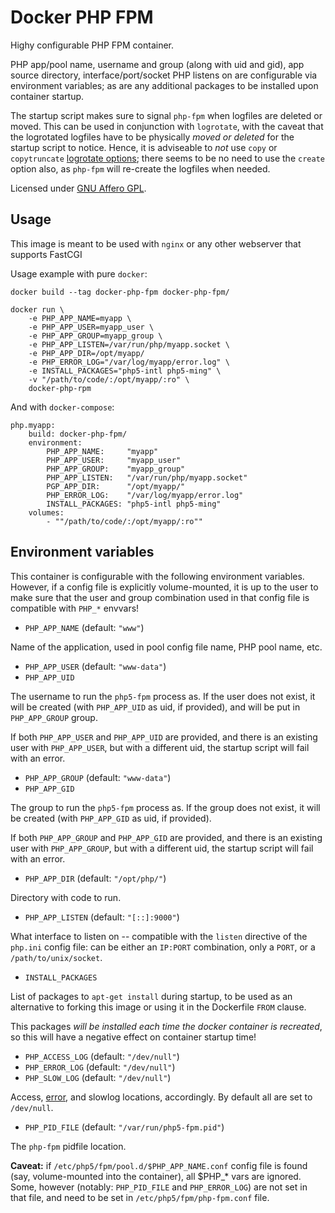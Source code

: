 # Docker PHP FPM

Highy configurable PHP FPM container.

PHP app/pool name, username and group (along with uid and gid), app source directory, interface/port/socket PHP listens on are configurable via environment variables; as are any additional packages to be installed upon container startup.

The startup script makes sure to signal `php-fpm` when logfiles are deleted or moved. This can be used in conjunction with `logrotate`, with the caveat that the logrotated logfiles have to be physically *moved or deleted* for the startup script to notice. Hence, it is adviseable to *not* use `copy` or `copytruncate` [logrotate options](http://linux.die.net/man/8/logrotate); there seems to be no need to use the `create` option also, as `php-fpm` will re-create the logfiles when needed.

Licensed under [GNU Affero GPL](https://gnu.org/licenses/agpl.html).

## Usage

This image is meant to be used with `nginx` or any other webserver that supports FastCGI

Usage example with pure `docker`:

```
docker build --tag docker-php-fpm docker-php-fpm/

docker run \
    -e PHP_APP_NAME=myapp \
    -e PHP_APP_USER=myapp_user \
    -e PHP_APP_GROUP=myapp_group \
    -e PHP_APP_LISTEN=/var/run/php/myapp.socket \
    -e PHP_APP_DIR=/opt/myapp/
    -e PHP_ERROR_LOG="/var/log/myapp/error.log" \
    -e INSTALL_PACKAGES="php5-intl php5-ming" \
    -v "/path/to/code/:/opt/myapp/:ro" \
    docker-php-rpm
```

And with `docker-compose`:

```
php.myapp:
    build: docker-php-fpm/
    environment:
        PHP_APP_NAME:     "myapp"
        PHP_APP_USER:     "myapp_user"
        PHP_APP_GROUP:    "myapp_group"
        PHP_APP_LISTEN:   "/var/run/php/myapp.socket"
        PGP_APP_DIR:      "/opt/myapp/"
        PHP_ERROR_LOG:    "/var/log/myapp/error.log"
        INSTALL_PACKAGES: "php5-intl php5-ming"
    volumes:
        - ""/path/to/code/:/opt/myapp/:ro""
```

## Environment variables

This container is configurable with the following environment variables. However, if a config file is explicitly volume-mounted, it is up to the user to make sure that the user and group combination used in that config file is compatible with `PHP_*` envvars!

 - `PHP_APP_NAME` (default: `"www"`)

Name of the application, used in pool config file name, PHP pool name, etc.

 - `PHP_APP_USER` (default: `"www-data"`)
 - `PHP_APP_UID`

The username to run the `php5-fpm` process as. If the user does not exist, it will be created (with `PHP_APP_UID` as uid, if provided), and will be put in `PHP_APP_GROUP` group.

If both `PHP_APP_USER` and `PHP_APP_UID` are provided, and there is an existing user with `PHP_APP_USER`, but with a different uid, the startup script will fail with an error.

 - `PHP_APP_GROUP` (default: `"www-data"`)
 - `PHP_APP_GID`
 
The group to run the `php5-fpm` process as. If the group does not exist, it will be created (with `PHP_APP_GID` as uid, if provided).

If both `PHP_APP_GROUP` and `PHP_APP_GID` are provided, and there is an existing user with `PHP_APP_GROUP`, but with a different uid, the startup script will fail with an error.

 - `PHP_APP_DIR` (default: `"/opt/php/"`)

Directory with code to run.

 - `PHP_APP_LISTEN` (default: `"[::]:9000"`)

What interface to listen on -- compatible with the `listen` directive of the `php.ini` config file: can be either an `IP:PORT` combination, only a `PORT`, or a `/path/to/unix/socket`.

 - `INSTALL_PACKAGES`

List of packages to `apt-get install` during startup, to be used as an alternative to forking this image or using it in the Dockerfile `FROM` clause.

This packages *will be installed each time the docker container is recreated*, so this will have a negative effect on container startup time!

 - `PHP_ACCESS_LOG` (default: `"/dev/null"`)
 - `PHP_ERROR_LOG` (default: `"/dev/null"`)
 - `PHP_SLOW_LOG` (default: `"/dev/null"`)

Access, [error](http://php.net/manual/en/errorfunc.configuration.php#ini.error-log), and slowlog locations, accordingly. By default all are set to `/dev/null`.

 - `PHP_PID_FILE` (default: `"/var/run/php5-fpm.pid"`)

The `php-fpm` pidfile location.

**Caveat:** if `/etc/php5/fpm/pool.d/$PHP_APP_NAME.conf` config file is found (say, volume-mounted into the container), all $PHP_* vars are ignored. Some, however (notably: `PHP_PID_FILE` and `PHP_ERROR_LOG`) are not set in that file, and need to be set in `/etc/php5/fpm/php-fpm.conf` file.